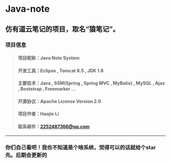 # Java-note
仿有道云笔记的项目，取名“猿笔记”。
---
### 项目信息
> #### 项目昵称：Java Note System
> #### 开发工具：Eclipse , Tomcat 8.5 , JDK 1.8
> #### 主要技术：Java , SSM(Spring , Spring MVC , MyBatis) , MySQL , Ajax , Bootstrap , Freemarker ...
> #### 开源协议：Apache License Version 2.0
> #### 项目作者：Haojie Li
> #### 联系邮件：2252487366@qq.com
---
### 你们自己看吧！我也不知道是个啥系统，觉得可以的话就给个star先。后期会更新的